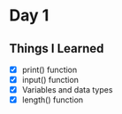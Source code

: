 Day 1
====================================================

Things I Learned
----------------------------------------------------

- [x] print() function
- [x] input() function
- [x] Variables and data types
- [x] length() function